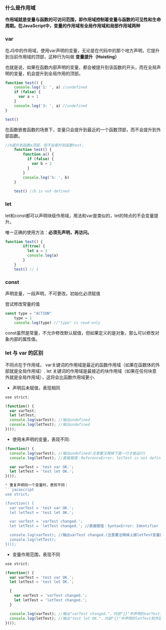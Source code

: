 
### 什么是作用域
**作用域就是变量与函数的可访问范围，即作用域控制着变量与函数的可见性和生命周期。在JavaScript中，变量的作用域有全局作用域和局部作用域两种**

### var
在JS中的作用域，使用var声明的变量，无论是在代码中的那个地方声明，它提升到当前作用域的顶部，这种行为叫做 **变量提升（Hoisting）**

也就是说，如果在函数内部声明的变量，都会被提升到该函数的开头，而在全局声明的变量，机会提升到全局作用的顶部。

```javascript
function test() {
    console.log('1: ', a) //undefined
    if (false) {
      var a = 1
    }
    console.log('3: ', a) //undefined
}

test()
```

在函数嵌套函数的场景下，变量只会提升到最近的一个函数顶部，而不会提升到外部函数。

```javascript
//b提升到函数a顶部，但不会提升到函数test。
    function test() {
        function a() {
          if (false) {
            var b = 2
          }
        }
        console.log('b: ', b)
    }
    
    test() //b is not defined
```

### let
let和const都可以声明块级作用域，用法和var是类似的，let的特点的不会变量提升。

唯一正确的使用方法：**必须先声明，再访问。**

```javascript
function test() {
        if(true) {
          let a = 1
          console.log(a)
        }
    }
    test() // 1
```

### const 
声明变量，一段声明，不可更改。初始化必须赋值

尝试修改常量的值
```javascript
const type = "ACTION"
    type = 1
    console.log(type) //"type" is read-only
```

const虽然是常量，不允许修改默认赋值，但如果定义的是对象，那么可以修改对象内部的属性值。

### let 与 var 的区别
不同点在于作用域， var关键词的作用域是最近的函数作用域（如果在函数体的外部就是全局作用域）. let 关键词的作用域是最接近的块作用域（如果在任何块意外就是全局作用域），这将会比函数作用域更小.

* 声明后未赋值，表现相同
```javascript
use strict;

(function() {
  var varTest;
  let letTest;
  console.log(varTest); //输出undefined
  console.log(letTest); //输出undefined
}());
```

* 使用未声明的变量，表现不同:
```javascript
(function() {
  console.log(varTest); //输出undefined(注意要注释掉下面一行才能运行)
  console.log(letTest); //直接报错：ReferenceError: letTest is not defined

  var varTest = 'test var OK.';
  let letTest = 'test let OK.';
}());

* 重复声明同一个变量时，表现不同：
```jacascript
use strict;

(function() {
  var varTest = 'test var OK.';
  let letTest = 'test let OK.';

  var varTest = 'varTest changed.';
  let letTest = 'letTest changed.'; //直接报错：SyntaxError: Identifier 'letTest' has already been declared

  console.log(varTest); //输出varTest changed.(注意要注释掉上面letTest变量的重复声明才能运行)
  console.log(letTest);
}());
```

* 变量作用范围，表现不同
```javascript
use strict;

(function() {
  var varTest = 'test var OK.';
  let letTest = 'test let OK.';

  {
    var varTest = 'varTest changed.';
    let letTest = 'letTest changed.';
  }

  console.log(varTest); //输出"varTest changed."，内部"{}"中声明的varTest变量覆盖外部的letTest声明
  console.log(letTest); //输出"test let OK."，内部"{}"中声明的letTest和外部的letTest不是同一个变量
}());
```

